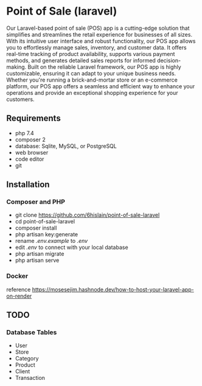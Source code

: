 # Point of Sale (laravel)

Our Laravel-based point of sale (POS) app is a cutting-edge solution that simplifies and streamlines the retail experience for businesses of all sizes. With its intuitive user interface and robust functionality, our POS app allows you to effortlessly manage sales, inventory, and customer data. It offers real-time tracking of product availability, supports various payment methods, and generates detailed sales reports for informed decision-making. Built on the reliable Laravel framework, our POS app is highly customizable, ensuring it can adapt to your unique business needs. Whether you're running a brick-and-mortar store or an e-commerce platform, our POS app offers a seamless and efficient way to enhance your operations and provide an exceptional shopping experience for your customers.

## Requirements

-   php 7.4
-   composer 2
-   database: Sqlite, MySQL, or PostgreSQL
-   web browser
-   code editor
-   git

## Installation

### Composer and PHP

-   git clone https://github.com/6hislain/point-of-sale-laravel
-   cd point-of-sale-laravel
-   composer install
-   php artisan key:generate
-   rename _.env.example_ to _.env_
-   edit _.env_ to connect with your local database
-   php artisan migrate
-   php artisan serve

### Docker

reference https://mosesejim.hashnode.dev/how-to-host-your-laravel-app-on-render

## TODO

### Database Tables

-   User
-   Store
-   Category
-   Product
-   Client
-   Transaction
